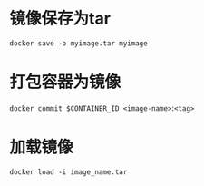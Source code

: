 # 镜像保存为tar

`docker save -o myimage.tar myimage`

# 打包容器为镜像

`docker commit $CONTAINER_ID <image-name>`:`<tag>`

# 加载镜像

`docker load -i image_name.tar`
